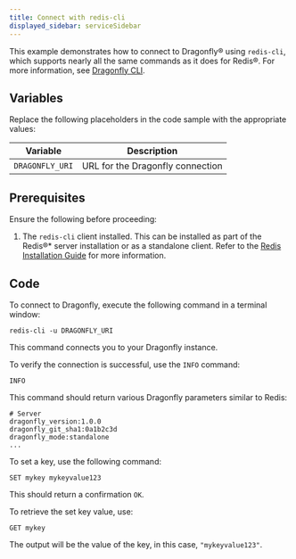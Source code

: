```yaml
---
title: Connect with redis-cli
displayed_sidebar: serviceSidebar
---
```


This example demonstrates how to connect to Dragonfly® using
`redis-cli`, which supports nearly all the same commands as it does for
Redis®. For more information, see [Dragonfly
CLI](https://www.dragonflydb.io/docs/development/cli).

## Variables

Replace the following placeholders in the code sample with the
appropriate values:

 | Variable        | Description                      |
 | --------------- | -------------------------------- |
 | `DRAGONFLY_URI` | URL for the Dragonfly connection |

## Prerequisites

Ensure the following before proceeding:

1.  The `redis-cli` client installed. This can be installed as part of
    the Redis®* server installation or as a standalone client. Refer to
    the [Redis Installation
    Guide](https://redis.io/docs/getting-started/tutorial/) for more
    information.

## Code

To connect to Dragonfly, execute the following command in a terminal
window:

```
redis-cli -u DRAGONFLY_URI
```

This command connects you to your Dragonfly instance.

To verify the connection is successful, use the `INFO` command:

```
INFO
```

This command should return various Dragonfly parameters similar to
Redis:

```text
# Server
dragonfly_version:1.0.0
dragonfly_git_sha1:0a1b2c3d
dragonfly_mode:standalone
...
```

To set a key, use the following command:

```
SET mykey mykeyvalue123
```

This should return a confirmation `OK`.

To retrieve the set key value, use:

```
GET mykey
```

The output will be the value of the key, in this case,
`"mykeyvalue123"`.
